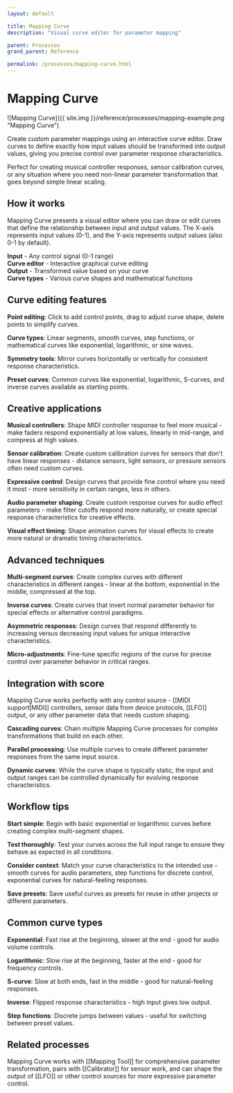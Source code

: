```yaml
---
layout: default

title: Mapping Curve
description: "Visual curve editor for parameter mapping"

parent: Processes
grand_parent: Reference

permalink: /processes/mapping-curve.html
---
```

# Mapping Curve

![Mapping Curve]({{ site.img }}/reference/processes/mapping-example.png "Mapping Curve")

Create custom parameter mappings using an interactive curve editor. Draw curves to define exactly how input values should be transformed into output values, giving you precise control over parameter response characteristics.

Perfect for creating musical controller responses, sensor calibration curves, or any situation where you need non-linear parameter transformation that goes beyond simple linear scaling.

## How it works

Mapping Curve presents a visual editor where you can draw or edit curves that define the relationship between input and output values. The X-axis represents input values (0-1), and the Y-axis represents output values (also 0-1 by default).

**Input** - Any control signal (0-1 range)  
**Curve editor** - Interactive graphical curve editing  
**Output** - Transformed value based on your curve  
**Curve types** - Various curve shapes and mathematical functions

## Curve editing features

**Point editing**: Click to add control points, drag to adjust curve shape, delete points to simplify curves.

**Curve types**: Linear segments, smooth curves, step functions, or mathematical curves like exponential, logarithmic, or sine waves.

**Symmetry tools**: Mirror curves horizontally or vertically for consistent response characteristics.

**Preset curves**: Common curves like exponential, logarithmic, S-curves, and inverse curves available as starting points.

## Creative applications

**Musical controllers**: Shape MIDI controller response to feel more musical - make faders respond exponentially at low values, linearly in mid-range, and compress at high values.

**Sensor calibration**: Create custom calibration curves for sensors that don't have linear responses - distance sensors, light sensors, or pressure sensors often need custom curves.

**Expressive control**: Design curves that provide fine control where you need it most - more sensitivity in certain ranges, less in others.

**Audio parameter shaping**: Create custom response curves for audio effect parameters - make filter cutoffs respond more naturally, or create special response characteristics for creative effects.

**Visual effect timing**: Shape animation curves for visual effects to create more natural or dramatic timing characteristics.

## Advanced techniques

**Multi-segment curves**: Create complex curves with different characteristics in different ranges - linear at the bottom, exponential in the middle, compressed at the top.

**Inverse curves**: Create curves that invert normal parameter behavior for special effects or alternative control paradigms.

**Asymmetric responses**: Design curves that respond differently to increasing versus decreasing input values for unique interactive characteristics.

**Micro-adjustments**: Fine-tune specific regions of the curve for precise control over parameter behavior in critical ranges.

## Integration with score

Mapping Curve works perfectly with any control source - [[MIDI support|MIDI]] controllers, sensor data from device protocols, [[LFO]] output, or any other parameter data that needs custom shaping.

**Cascading curves**: Chain multiple Mapping Curve processes for complex transformations that build on each other.

**Parallel processing**: Use multiple curves to create different parameter responses from the same input source.

**Dynamic curves**: While the curve shape is typically static, the input and output ranges can be controlled dynamically for evolving response characteristics.

## Workflow tips

**Start simple**: Begin with basic exponential or logarithmic curves before creating complex multi-segment shapes.

**Test thoroughly**: Test your curves across the full input range to ensure they behave as expected in all conditions.

**Consider context**: Match your curve characteristics to the intended use - smooth curves for audio parameters, step functions for discrete control, exponential curves for natural-feeling responses.

**Save presets**: Save useful curves as presets for reuse in other projects or different parameters.

## Common curve types

**Exponential**: Fast rise at the beginning, slower at the end - good for audio volume controls.

**Logarithmic**: Slow rise at the beginning, faster at the end - good for frequency controls.

**S-curve**: Slow at both ends, fast in the middle - good for natural-feeling responses.

**Inverse**: Flipped response characteristics - high input gives low output.

**Step functions**: Discrete jumps between values - useful for switching between preset values.

## Related processes

Mapping Curve works with [[Mapping Tool]] for comprehensive parameter transformation, pairs with [[Calibrator]] for sensor work, and can shape the output of [[LFO]] or other control sources for more expressive parameter control.
